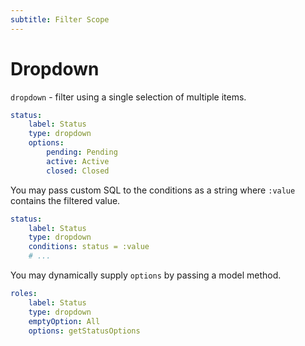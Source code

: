 ```yaml
---
subtitle: Filter Scope
---
```

# Dropdown

`dropdown` - filter using a single selection of multiple items.

```yaml
status:
    label: Status
    type: dropdown
    options:
        pending: Pending
        active: Active
        closed: Closed
```

You may pass custom SQL to the conditions as a string where `:value` contains the filtered value.

```yaml
status:
    label: Status
    type: dropdown
    conditions: status = :value
    # ...
```

You may dynamically supply `options` by passing a model method.

```yaml
roles:
    label: Status
    type: dropdown
    emptyOption: All
    options: getStatusOptions
```
